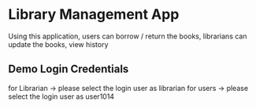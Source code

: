 # Library Management App

Using this application, users can borrow / return the books, librarians can update the books, view history

## Demo Login Credentials

        
for Librarian ->  please select the login user as librarian
for users -> please select the login user as user1014


